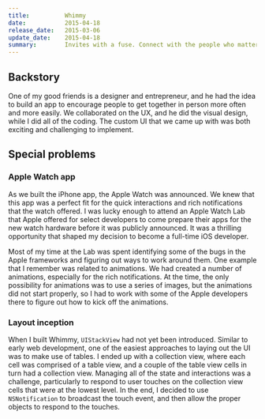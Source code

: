 ```yaml
---
title:          Whimmy
date:           2015-04-18
release_date:   2015-03-06
update_date:    2015-04-18
summary:        Invites with a fuse. Connect with the people who matter most.
---
```


## Backstory

One of my good friends is a designer and entrepreneur, and he had the idea to build an app to encourage people to get together in person more often and more easily. We collaborated on the UX, and he did the visual design, while I did all of the coding. The custom UI that we came up with was both exciting and challenging to implement.


## Special problems

### Apple Watch app

As we built the iPhone app, the Apple Watch was announced. We knew that this app was a perfect fit for the quick interactions and rich notifications that the watch offered. I was lucky enough to attend an Apple Watch Lab that Apple offered for select developers to come prepare their apps for the new watch hardware before it was publicly announced. It was a thrilling opportunity that shaped my decision to become a full-time iOS developer.

Most of my time at the Lab was spent identifying some of the bugs in the Apple frameworks and figuring out ways to work around them. One example that I remember was related to animations. We had created a number of animations, especially for the rich notifications. At the time, the only possibility for animations was to use a series of images, but the animations did not start properly, so I had to work with some of the Apple developers there to figure out how to kick off the animations.


### Layout inception

When I built Whimmy, `UIStackView` had not yet been introduced. Similar to early web development, one of the easiest approaches to laying out the UI was to make use of tables. I ended up with a collection view, where each cell was comprised of a table view, and a couple of the table view cells in turn had a collection view. Managing all of the state and interactions was a challenge, particularly to respond to user touches on the collection view cells that were at the lowest level. In the end, I decided to use `NSNotification` to broadcast the touch event, and then allow the proper objects to respond to the touches.
